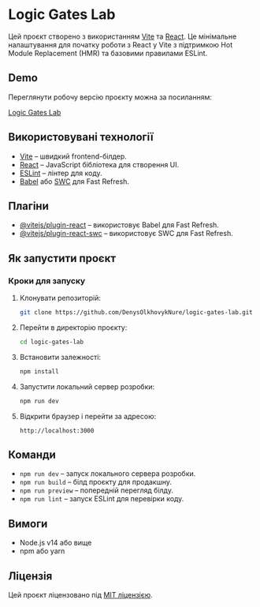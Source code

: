 # Logic Gates Lab

Цей проєкт створено з використанням [Vite](https://vitejs.dev/) та [React](https://reactjs.org/). Це мінімальне налаштування для початку роботи з React у Vite з підтримкою Hot Module Replacement (HMR) та базовими правилами ESLint.

## Demo

Переглянути робочу версію проєкту можна за посиланням:

[Logic Gates Lab](https://denysolkhovyknure.github.io/logic-gates-lab/)

## Використовувані технології

- [Vite](https://vitejs.dev/) – швидкий frontend-білдер.
- [React](https://reactjs.org/) – JavaScript бібліотека для створення UI.
- [ESLint](https://eslint.org/) – лінтер для коду.
- [Babel](https://babeljs.io/) або [SWC](https://swc.rs/) для Fast Refresh.

## Плагіни

- [@vitejs/plugin-react](https://github.com/vitejs/vite-plugin-react/blob/main/packages/plugin-react/README.md) – використовує Babel для Fast Refresh.
- [@vitejs/plugin-react-swc](https://github.com/vitejs/vite-plugin-react-swc) – використовує SWC для Fast Refresh.

## Як запустити проєкт

### Кроки для запуску

1. Клонувати репозиторій:
    ```bash
    git clone https://github.com/DenysOlkhovykNure/logic-gates-lab.git
    ```

2. Перейти в директорію проєкту:
    ```bash
    cd logic-gates-lab
    ```

3. Встановити залежності:
    ```bash
    npm install
    ```

4. Запустити локальний сервер розробки:
    ```bash
    npm run dev
    ```

5. Відкрити браузер і перейти за адресою:
    ```
    http://localhost:3000
    ```

## Команди

- `npm run dev` – запуск локального сервера розробки.
- `npm run build` – білд проєкту для продакшну.
- `npm run preview` – попередній перегляд білду.
- `npm run lint` – запуск ESLint для перевірки коду.

## Вимоги

- Node.js v14 або вище
- npm або yarn

## Ліцензія

Цей проєкт ліцензовано під [MIT ліцензією](https://opensource.org/licenses/MIT).
